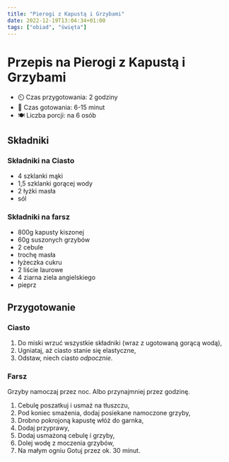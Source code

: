 ```yaml
---
title: "Pierogi z Kapustą i Grzybami"
date: 2022-12-19T13:04:34+01:00
tags: ["obiad", "święta"]
---
```


# Przepis na Pierogi z Kapustą i Grzybami

- ⏲️  Czas przygotowania: 2 godziny
- 🍳 Czas gotowania: 6-15 minut
- 🍽️ Liczba porcji: na 6 osób

## Składniki

### Składniki na Ciasto

- 4 szklanki mąki
- 1,5 szklanki gorącej wody
- 2 łyżki masła
- sól

### Składniki na farsz

- 800g kapusty kiszonej
- 60g suszonych grzybów
- 2 cebule
- trochę masła
- łyżeczka cukru
- 2 liście laurowe
- 4 ziarna ziela angielskiego
- pieprz

## Przygotowanie

### Ciasto

1. Do miski wrzuć wszystkie składniki (wraz z ugotowaną gorącą wodą),
1. Ugniataj, aż ciasto stanie się elastyczne,
1. Odstaw, niech ciasto _odpocznie_.

### Farsz

Grzyby namoczaj przez noc. Albo przynajmniej przez godzinę.

1. Cebulę poszatkuj i usmaż na tłuszczu,
1. Pod koniec smażenia, dodaj posiekane namoczone grzyby,
1. Drobno pokrojoną kapustę włóż do garnka,
1. Dodaj przyprawy,
1. Dodaj usmażoną cebulę i grzyby,
1. Dolej wodę z moczenia grzybów,
1. Na małym ogniu Gotuj przez ok. 30 minut.
